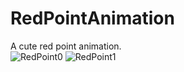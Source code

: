 # RedPointAnimation

A cute red point animation.   
![RedPoint0](https://s3.amazonaws.com/f.cl.ly/items/1L1e0b3L2b2j0c0Z1j3Q/RedPoint1.gif)
![RedPoint1](https://s3.amazonaws.com/f.cl.ly/items/0w1032212b2Y3k2B1y0M/RedPoint2.gif)
